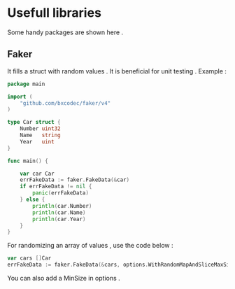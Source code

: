 # Usefull libraries

Some handy packages are shown here . 

## Faker

It fills a struct with random values . It is beneficial for unit testing . 
Example  :
```go
package main

import (
	"github.com/bxcodec/faker/v4"
)

type Car struct {
	Number uint32
	Name   string
	Year   uint
}

func main() {

	var car Car
	errFakeData := faker.FakeData(&car)
	if errFakeData != nil {
		panic(errFakeData)
	} else {
		println(car.Number)
		println(car.Name)
		println(car.Year)
	}
}

```

For randomizing an array of values , use the code below : 
```go
var cars []Car
errFakeData := faker.FakeData(&cars, options.WithRandomMapAndSliceMaxSize(uint(5)))
```

You can also add a MinSize in options . 
